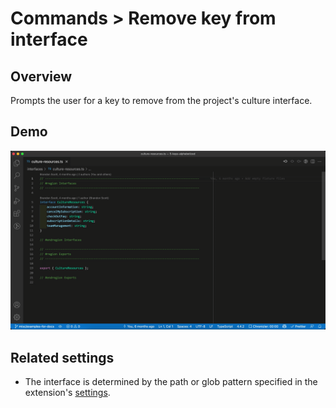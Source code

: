 # Commands > Remove key from interface

## Overview

Prompts the user for a key to remove from the project's culture interface.

## Demo

![demo gif for 'Remove key from interface' command](../../static/assets/examples/remove-key-from-interface.gif)

## Related settings

-   The interface is determined by the path or glob pattern specified in the extension's [settings](../settings/culture-interface-path).

